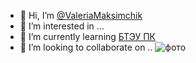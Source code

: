 - 👋 Hi, I’m [@ValeriaMaksimchik](https://www.instagram.com/littlemouse2302/)
- 👀 I’m interested in ...
- 🌱 I’m currently learning [БТЭУ ПК](http://www.i-bteu.by/)
- 💞️ I’m looking to collaborate on ..
  ![фото](https://avtovelomoto.by/upload/Sh/imageCache/219/828/8286122380357900.webp)
<!---
ValeriaMaksimchik/ValeriaMaksimchik is a ✨ special ✨ repository because its `README.md` (this file) appears on your GitHub profile.
You can click the Preview link to take a look at your changes.
--->
